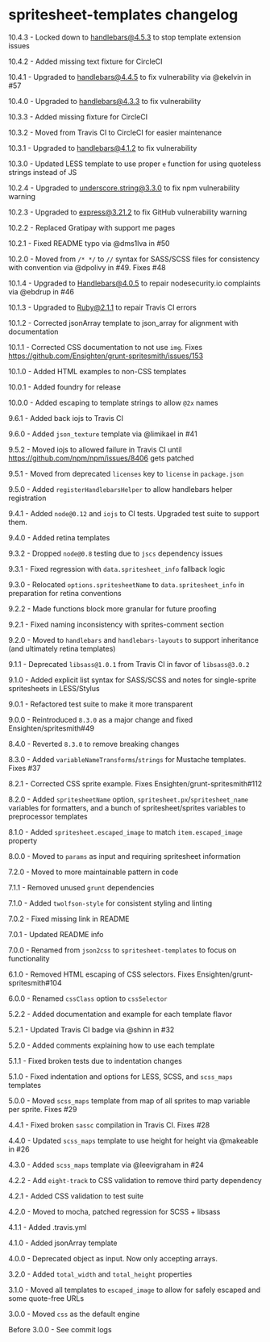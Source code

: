 # spritesheet-templates changelog
10.4.3 - Locked down to handlebars@4.5.3 to stop template extension issues

10.4.2 - Added missing text fixture for CircleCI

10.4.1 - Upgraded to handlebars@4.4.5 to fix vulnerability via @ekelvin in #57

10.4.0 - Upgraded to handlebars@4.3.3 to fix vulnerability

10.3.3 - Added missing fixture for CircleCI

10.3.2 - Moved from Travis CI to CircleCI for easier maintenance

10.3.1 - Upgraded to handlebars@4.1.2 to fix vulnerability

10.3.0 - Updated LESS template to use proper `e` function for using quoteless strings instead of JS

10.2.4 - Upgraded to underscore.string@3.3.0 to fix npm vulnerability warning

10.2.3 - Upgraded to express@3.21.2 to fix GitHub vulnerability warning

10.2.2 - Replaced Gratipay with support me pages

10.2.1 - Fixed README typo via @dms1lva in #50

10.2.0 - Moved from `/* */` to `//` syntax for SASS/SCSS files for consistency with convention via @dpolivy in #49. Fixes #48

10.1.4 - Upgraded to Handlebars@4.0.5 to repair nodesecurity.io complaints via @ebdrup in #46

10.1.3 - Upgraded to Ruby@2.1.1 to repair Travis CI errors

10.1.2 - Corrected jsonArray template to json_array for alignment with documentation

10.1.1 - Corrected CSS documentation to not use `img`. Fixes https://github.com/Ensighten/grunt-spritesmith/issues/153

10.1.0 - Added HTML examples to non-CSS templates

10.0.1 - Added foundry for release

10.0.0 - Added escaping to template strings to allow `@2x` names

9.6.1 - Added back iojs to Travis CI

9.6.0 - Added `json_texture` template via @limikael in #41

9.5.2 - Moved iojs to allowed failure in Travis CI until https://github.com/npm/npm/issues/8406 gets patched

9.5.1 - Moved from deprecated `licenses` key to `license` in `package.json`

9.5.0 - Added `registerHandlebarsHelper` to allow handlebars helper registration

9.4.1 - Added `node@0.12` and `iojs` to CI tests. Upgraded test suite to support them.

9.4.0 - Added retina templates

9.3.2 - Dropped `node@0.8` testing due to `jscs` dependency issues

9.3.1 - Fixed regression with `data.spritesheet_info` fallback logic

9.3.0 - Relocated `options.spritesheetName` to `data.spritesheet_info` in preparation for retina conventions

9.2.2 - Made functions block more granular for future proofing

9.2.1 - Fixed naming inconsistency with sprites-comment section

9.2.0 - Moved to `handlebars` and `handlebars-layouts` to support inheritance (and ultimately retina templates)

9.1.1 - Deprecated `libsass@1.0.1` from Travis CI in favor of `libsass@3.0.2`

9.1.0 - Added explicit list syntax for SASS/SCSS and notes for single-sprite spritesheets in LESS/Stylus

9.0.1 - Refactored test suite to make it more transparent

9.0.0 - Reintroduced `8.3.0` as a major change and fixed Ensighten/spritesmith#49

8.4.0 - Reverted `8.3.0` to remove breaking changes

8.3.0 - Added `variableNameTransforms`/`strings` for Mustache templates. Fixes #37

8.2.1 - Corrected CSS sprite example. Fixes Ensighten/grunt-spritesmith#112

8.2.0 - Added `spritesheetName` option, `spritesheet.px`/`spritesheet_name` variables for formatters, and a bunch of spritesheet/sprites variables to preprocessor templates

8.1.0 - Added `spritesheet.escaped_image` to match `item.escaped_image` property

8.0.0 - Moved to `params` as input and requiring spritesheet information

7.2.0 - Moved to more maintainable pattern in code

7.1.1 - Removed unused `grunt` dependencies

7.1.0 - Added `twolfson-style` for consistent styling and linting

7.0.2 - Fixed missing link in README

7.0.1 - Updated README info

7.0.0 - Renamed from `json2css` to `spritesheet-templates` to focus on functionality

6.1.0 - Removed HTML escaping of CSS selectors. Fixes Ensighten/grunt-spritesmith#104

6.0.0 - Renamed `cssClass` option to `cssSelector`

5.2.2 - Added documentation and example for each template flavor

5.2.1 - Updated Travis CI badge via @shinn in #32

5.2.0 - Added comments explaining how to use each template

5.1.1 - Fixed broken tests due to indentation changes

5.1.0 - Fixed indentation and options for LESS, SCSS, and `scss_maps` templates

5.0.0 - Moved `scss_maps` template from map of all sprites to map variable per sprite. Fixes #29

4.4.1 - Fixed broken `sassc` compilation in Travis CI. Fixes #28

4.4.0 - Updated `scss_maps` template to use height for height via @makeable in #26

4.3.0 - Added `scss_maps` template via @leevigraham in #24

4.2.2 - Add `eight-track` to CSS validation to remove third party dependency

4.2.1 - Added CSS validation to test suite

4.2.0 - Moved to mocha, patched regression for SCSS + libsass

4.1.1 - Added .travis.yml

4.1.0 - Added jsonArray template

4.0.0 - Deprecated object as input. Now only accepting arrays.

3.2.0 - Added `total_width` and `total_height` properties

3.1.0 - Moved all templates to `escaped_image` to allow for safely escaped and some quote-free URLs

3.0.0 - Moved `css` as the default engine

Before 3.0.0 - See commit logs
